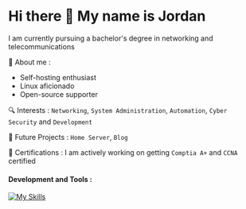 Hi there 👋 My name is Jordan
===================
I am currently pursuing a bachelor's degree in networking and telecommunications

:speech_balloon: About me :
- Self-hosting enthusiast
- Linux aficionado
- Open-source supporter

:mag: Interests : `Networking`, `System Administration`, `Automation`, `Cyber Security` and `Development`

:seedling: Future Projects : `Home Server`, `Blog`

:dart: Certifications : I am actively working on getting `Comptia A+` and `CCNA` certified

#### Development and Tools :
[![My Skills](https://skillicons.dev/icons?i=c,py,java,bash,linux,docker,kubernetes,mysql,md)](https://skillicons.dev)
